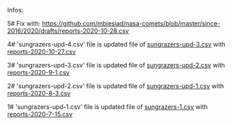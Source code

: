 Infos:

5# Fix with: https://github.com/mbiesiad/nasa-comets/blob/master/since-2016/2020/drafts/reports-2020-10-28.csv

4# 'sungrazers-upd-4.csv' file is updated file of [sungrazers-upd-3.csv](https://github.com/mbiesiad/soho-comet-discoverers/blob/develop/SOHO/summary/updates/sungrazers-upd-3.csv) with [reports-2020-10-27.csv](https://github.com/mbiesiad/nasa-comets/blob/master/since-2016/2020/drafts/reports-2020-10-27.csv)

3# 'sungrazers-upd-3.csv' file is updated file of [sungrazers-upd-2.csv](https://github.com/mbiesiad/soho-comet-discoverers/blob/develop/SOHO/summary/updates/sungrazers-upd-2.csv) with [reports-2020-9-1.csv](https://github.com/mbiesiad/nasa-comets/blob/develop/since-2016/2020/drafts/reports-2020-9-1.csv)

2# 'sungrazers-upd-2.csv' file is updated file of [sungrazers-upd-1.csv](https://github.com/mbiesiad/soho-comet-discoverers/blob/develop/SOHO/summary/updates/sungrazers-upd-1.csv) with [reports-2020-8-3.csv](https://github.com/mbiesiad/nasa-comets/blob/develop/since-2016/2020/drafts/reports-2020-8-3.csv)

1# 'sungrazers-upd-1.csv' file is updated file of [sungrazers-1.csv](https://github.com/mbiesiad/soho-comet-discoverers/blob/develop/SOHO/summary/sungrazers-1.csv) with [reports-2020-7-15.csv](https://github.com/mbiesiad/nasa-comets/blob/master/since-2016/2020/drafts/reports-2020-7-15.csv)
